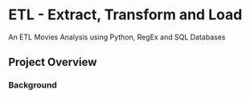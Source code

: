 # ETL - Extract, Transform and Load
An ETL Movies Analysis using Python, RegEx and SQL Databases
## Project Overview
### Background
